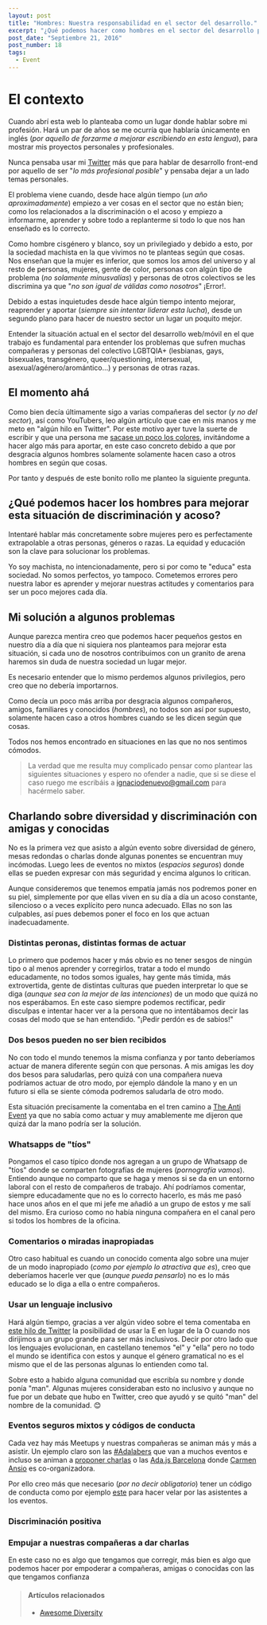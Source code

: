 ```yaml
---
layout: post
title: "Hombres: Nuestra responsabilidad en el sector del desarrollo."
excerpt: "¿Qué podemos hacer como hombres en el sector del desarrollo para hacer de este un lugar mejor para nuestras compañeras?"
post_date: "Septiembre 21, 2016"
post_number: 18
tags: 
  - Event
---
```


# El contexto

Cuando abrí esta web lo planteaba como un lugar donde hablar sobre mi profesión. Hará un par de años se me ocurría que hablaría únicamente en inglés (*por aquello de forzarme a mejorar escribiendo en esta lengua*), para mostrar mis proyectos personales y profesionales.

Nunca pensaba usar mi <a href="https://twitter.com/IgnaciodeNuevo" target="_blank">Twitter</a> más que para hablar de desarrollo front-end por aquello de ser "*lo más profesional posible*" y pensaba dejar a un lado temas personales.

El problema viene cuando, desde hace algún tiempo (*un año aproximadamente*) empiezo a ver cosas en el sector que no están bien; como los relacionados a la discriminación o el acoso y empiezo a informarme, aprender y sobre todo a replanterme si todo lo que nos han enseñado es lo correcto.

Como hombre cisgénero y blanco, soy un privilegiado y debido a esto, por la sociedad machista en la que vivimos no te planteas según que cosas. Nos enseñan que la mujer es inferior, que somos los amos del universo y al resto de personas, mujeres, gente de color, personas con algún tipo de problema (*no solamente minusvalías*) y personas de otros colectivos se les discrimina ya que "*no son igual de válidas como nosotros*" ¡Error!.

Debido a estas inquietudes desde hace algún tiempo intento mejorar, reaprender y aportar (*siempre sin intentar liderar esta lucha*), desde un segundo plano para hacer de nuestro sector un lugar un poquito mejor.

Entender la situación actual en el sector del desarrollo web/móvil en el que trabajo es fundamental para entender los problemas que sufren muchas compañeras y personas del colectivo LGBTQIA+ (lesbianas, gays, bisexuales, transgénero, queer/questioning, intersexual, asexual/agénero/aromántico...) y personas de otras razas.

## El momento ahá

Como bien decía últimamente sigo a varias compañeras del sector (*y no del sector*), así como YouTubers, leo algún artículo que cae en mis manos y me meto en "algún hilo en Twitter". Por este motivo ayer tuve la suerte de escribir y que una persona me <a href="https://twitter.com/filobotica/status/910444454842073088">sacase un poco los colores</a>, invitándome a hacer algo más para aportar, en este caso concreto debido a que por desgracia algunos hombres solamente solamente hacen caso a otros hombres en según que cosas.

Por tanto y después de este bonito rollo me planteo la siguiente pregunta.

## ¿Qué podemos hacer los hombres para mejorar esta situación de discriminación y acoso?

Intentaré hablar más concretamente sobre mujeres pero es perfectamente extrapolable a otras personas, géneros o razas. La equidad y educación son la clave para solucionar los problemas.

Yo soy machista, no intencionadamente, pero si por como te "educa" esta sociedad. No somos perfectos, yo tampoco. Cometemos errores pero nuestra labor es aprender y mejorar nuestras actitudes y comentarios para ser un poco mejores cada día.

## Mi solución a algunos problemas

Aunque parezca mentira creo que podemos hacer pequeños gestos en nuestro día a día que ni siquiera nos planteamos para mejorar esta situación, si cada uno de nosotros contribuimos con un granito de arena haremos sin duda de nuestra sociedad un lugar mejor.

Es necesario entender que lo mismo perdemos algunos privilegios, pero creo que no debería importarnos.

Como decía un poco más arriba por desgracia algunos compañeros, amigos, familiares y conocidos (*hombres*), no todos son así por supuesto, solamente hacen caso a otros hombres cuando se les dicen según que cosas.

Todos nos hemos encontrado en situaciones en las que no nos sentimos cómodos.

<div>
  <blockquote class="container  alert">La verdad que me resulta muy complicado pensar como plantear las siguientes situaciones y espero no ofender a nadie, que si se diese el caso ruego me escribáis a <a href="mailto:ignaciodenuevo@gmail.com">ignaciodenuevo@gmail.com</a> para hacérmelo saber.
  </blockquote>
</div>

## Charlando sobre diversidad y discriminación con amigas y conocidas

No es la primera vez que asisto a algún evento sobre diversidad de género, mesas redondas o charlas donde algunas ponentes se encuentran muy incómodas. Luego lees de eventos no mixtos (*espacios seguros*) donde ellas se pueden expresar con más seguridad y encima algunos lo critican.

Aunque consideremos que tenemos empatía jamás nos podremos poner en su piel, simplemente por que ellas viven en su día a día un acoso constante, silencioso o a veces explícito pero nunca adecuado. Ellas no son las culpables, así pues debemos poner el foco en los que actuan inadecuadamente.

### Distintas peronas, distintas formas de actuar

Lo primero que podemos hacer y más obvio es no tener sesgos de ningún tipo o al menos aprender y corregirlos, tratar a todo el mundo educadamente, no todos somos iguales, hay gente más tímida, más extrovertida, gente de distintas culturas que pueden interpretar lo que se diga (*aunque sea con la mejor de las intenciones*) de un modo que quizá no nos esperábamos. En este caso siempre podemos rectificar, pedir disculpas e intentar hacer ver a la persona que no intentábamos decir las cosas del modo que se han entendido. "¡Pedir perdón es de sabios!"

### Dos besos pueden no ser bien recibidos

No con todo el mundo tenemos la misma confianza y por tanto deberíamos actuar de manera diferente según con que personas. A mis amigas les doy dos besos para saludarlas, pero quizá con una compañera nueva podríamos actuar de otro modo, por ejemplo dándole la mano y en un futuro si ella se siente cómoda podremos saludarla de otro modo.

Esta situación precisamente la comentaba en el tren camino a <a href="/2017/09/12/the-anti-event/">The Anti Event</a> ya que no sabía como actuar y muy amablemente me dijeron que quizá dar la mano podría ser la solución.

### Whatsapps de "tíos"

Pongamos el caso típico donde nos agregan a un grupo de Whatsapp de "tíos" donde se comparten fotografías de mujeres (*pornografía vamos*). Entiendo aunque no comparto que se haga y menos si se da en un entorno laboral con el resto de compañeros de trabajo. Ahí podríamos comentar, siempre educadamente que no es lo correcto hacerlo, es más me pasó hace unos años en el que mi jefe me añadió a un grupo de estos y me salí del mismo. Era curioso como no había ninguna compañera en el canal pero si todos los hombres de la oficina.

### Comentarios o miradas inapropiadas

Otro caso habitual es cuando un conocido comenta algo sobre una mujer de un modo inapropiado (*como por ejemplo lo atractiva que es*), creo que deberíamos hacerle ver que (*aunque pueda pensarlo*) no es lo más educado se lo diga a ella o entre compañeros.

### Usar un lenguaje inclusivo

Hará algún tiempo, gracias a ver algún video sobre el tema comentaba en <a href="https://twitter.com/IgnaciodeNuevo/status/894677736123490306">este hilo de Twitter</a> la posibilidad de usar la E en lugar de la O cuando nos dirijimos a un grupo grande para ser más inclusivos. Decir por otro lado que los lenguajes evolucionan, en castellano tenemos "el" y "ella" pero no todo el mundo se identifica con estos y aunque el género gramatical no es el mismo que el de las personas algunas lo entienden como tal.

Sobre esto a habido alguna comunidad que escribía su nombre y donde ponía "man". Algunas mujeres consideraban esto no inclusivo y aunque no fue por un debate que hubo en Twitter, creo que ayudó y se quitó "man" del nombre de la comunidad. 😊

### Eventos seguros mixtos y códigos de conducta

Cada vez hay más Meetups y nuestras compañeras se animan más y más a asistir. Un ejemplo claro son las <a href="https://twitter.com/search?f=tweets&vertical=default&q=%23adalabers&src=typd">#Adalabers</a> que van a muchos eventos e incluso se animan a <a href="https://2017.codemotion.es/agenda.html#5693168230072320/5757021508861952">proponer charlas</a> o las <a href="https://twitter.com/adabcnjs">Ada.js Barcelona</a> donde <a href="https://twitter.com/carmenansio">Carmen Ansio</a> es co-organizadora.

Por ello creo más que necesario (*por no decir obligatorio*) tener un código de conducta como por ejemplo <a href="https://gist.github.com/Integralist/4e84af31c483d0f5a182">este</a> para hacer velar por las asistentes a los eventos.

### Discriminación positiva



### Empujar a nuestras compañeras a dar charlas

En este caso no es algo que tengamos que corregir, más bien es algo que podemos hacer por empoderar a compañeras, amigas o conocidas con las que tengamos confianza

<div>
  <blockquote class="container  alert">
    <h4>Artículos relacionados</h4>
    <ul>
     <li><a href="https://github.com/folkswhocode/awesome-diversity">Awesome Diversity</a></li>
    </ul>
  </blockquote>
</div>